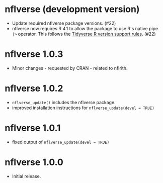 # nflverse (development version)

* Update required nflverse package versions. (#22)
* nflverse now requires R 4.1 to allow the package to use R's native pipe `|>` operator. This follows the [Tidyverse R version support rules](https://www.tidyverse.org/blog/2019/04/r-version-support/). (#22)

# nflverse 1.0.3

* Minor changes - requested by CRAN - related to nfl4th.

# nflverse 1.0.2

* `nflverse_update()` includes the nflverse package.
* improved installation instructions for `nflverse_update(devel = TRUE)`

# nflverse 1.0.1

* fixed output of `nflverse_update(devel = TRUE)`

# nflverse 1.0.0

* Initial release.

